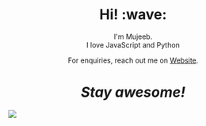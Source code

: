 <h1 align='center'> Hi! :wave:</h1>
<p align='center'>
I'm Mujeeb.
  <br>
I love JavaScript and Python
</p>
<p align='center'>For enquiries, reach out me on <a href="http://mujeeb.move.pk">Website</a>.</p>

<h1 align='center'><i>Stay awesome!</i></h1>

<img src="https://github-readme-stats.vercel.app/api?username=mujeebullahkalwar&show_icons=true">


